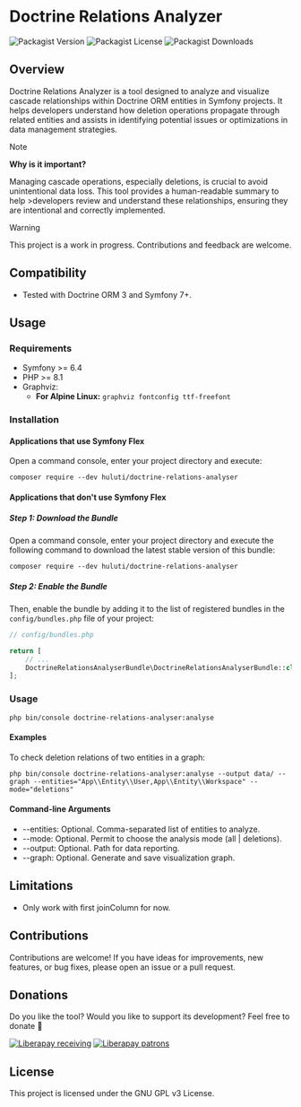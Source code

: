 # Doctrine Relations Analyzer

![Packagist Version](https://img.shields.io/packagist/v/huluti/doctrine-relations-analyser)
![Packagist License](https://img.shields.io/packagist/l/huluti/doctrine-relations-analyser)
![Packagist Downloads](https://img.shields.io/packagist/dt/huluti/doctrine-relations-analyser)

## Overview

Doctrine Relations Analyzer is a tool designed to analyze and visualize cascade relationships within Doctrine ORM entities in Symfony projects. It helps developers understand how deletion operations propagate through related entities and assists in identifying potential issues or optimizations in data management strategies.

> [!NOTE]
>**Why is it important?**
>
>Managing cascade operations, especially deletions, is crucial to avoid unintentional data loss. This tool provides a human-readable summary to help >developers review and understand these relationships, ensuring they are intentional and correctly implemented.

> [!WARNING]
> This project is a work in progress. Contributions and feedback are welcome.

## Compatibility

- Tested with Doctrine ORM 3 and Symfony 7+.

## Usage

### Requirements

- Symfony >= 6.4
- PHP >= 8.1
- Graphviz:
    - **For Alpine Linux:** `graphviz fontconfig ttf-freefont`

### Installation

#### Applications that use Symfony Flex

Open a command console, enter your project directory and execute:

```console
composer require --dev huluti/doctrine-relations-analyser
```

#### Applications that don't use Symfony Flex

##### Step 1: Download the Bundle

Open a command console, enter your project directory and execute the
following command to download the latest stable version of this bundle:

```console
composer require --dev huluti/doctrine-relations-analyser
```

##### Step 2: Enable the Bundle

Then, enable the bundle by adding it to the list of registered bundles
in the `config/bundles.php` file of your project:

```php
// config/bundles.php

return [
    // ...
    DoctrineRelationsAnalyserBundle\DoctrineRelationsAnalyserBundle::class => ['dev' => true, 'test' => true],
];
```

### Usage

    php bin/console doctrine-relations-analyser:analyse

#### Examples

To check deletion relations of two entities in a graph:

    php bin/console doctrine-relations-analyser:analyse --output data/ --graph --entities="App\\Entity\\User,App\\Entity\\Workspace" --mode="deletions"

#### Command-line Arguments

- --entities: Optional. Comma-separated list of entities to analyze.
- --mode: Optional. Permit to choose the analysis mode (all | deletions).
- --output: Optional. Path for data reporting.
- --graph: Optional. Generate and save visualization graph.

## Limitations

- Only work with first joinColumn for now.

## Contributions

Contributions are welcome! If you have ideas for improvements, new features, or bug fixes, please open an issue or a pull request.

## Donations

Do you like the tool? Would you like to support its development? Feel free to donate 🤗

[![Liberapay receiving](https://img.shields.io/liberapay/receives/hugoposnic)](https://liberapay.com/hugoposnic)
[![Liberapay patrons](https://img.shields.io/liberapay/patrons/hugoposnic)](https://liberapay.com/hugoposnic)

## License

This project is licensed under the GNU GPL v3 License.
